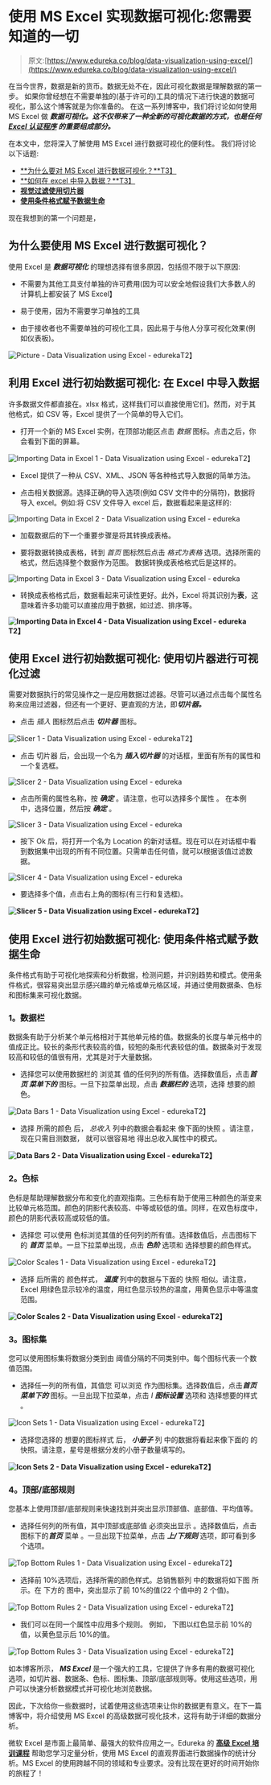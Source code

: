 # 使用 MS Excel 实现数据可视化:您需要知道的一切

> 原文:[https://www.edureka.co/blog/data-visualization-using-excel/](https://www.edureka.co/blog/data-visualization-using-excel/)

在当今世界，数据是新的货币。数据无处不在，因此可视化数据是理解数据的第一步。 如果你曾经想在不需要单独的(基于许可的)工具的情况下进行快速的数据可视化，那么这个博客就是为你准备的。 在这一系列博客中，我们将讨论如何使用 MS Excel 做 ***数据可视化。这不仅带来了一种全新的可视化数据的方式，也是任何 [***Excel 认证程序***](https://www.edureka.co/excel-vba-training-course) 的重要组成部分。***

在本文中，您将深入了解使用 MS Excel 进行数据可视化的便利性。 我们将讨论以下话题:

*   [**为什么要对 MS Excel 进行数据可视化？**T3】](#whyexcelfordatavisualization)
*   [**如何在 excel 中导入数据？**T3】](#howtoimportdatainexcel)
*   [**视觉过滤使用切片器**](#slicer)
*   [**使用条件格式赋予数据生命**](#conditionalformatting)

现在我想到的第一个问题是，

## **为什么要使用 MS Excel 进行数据可视化？**

使用 Excel 是 ***数据可视化*** 的理想选择有很多原因，包括但不限于以下原因:

*   不需要为其他工具支付单独的许可费用(因为可以安全地假设我们大多数人的计算机上都安装了 MS Excel】

*   易于使用，因为不需要学习单独的工具

*   由于接收者也不需要单独的可视化工具，因此易于与他人分享可视化效果(例如仪表板)。

![Picture - Data Visualization using Excel - edureka](../Images/767bced242d4df1f21f70f171e471e43.png)T2】

## **利用 Excel 进行初始数据可视化:** **在 Excel 中导入数据**

许多数据文件都直接在。xlsx 格式，这样我们可以直接使用它们。然而，对于其他格式，如 CSV 等，Excel 提供了一个简单的导入它们。

*   打开一个新的 MS Excel 实例，在顶部功能区点击 *数据* 图标。点击之后，你会看到下面的屏幕。

![Importing Data in Excel 1 - Data Visualization using Excel - edureka](../Images/3a226a615183aedc559b5af3a2b3a826.png)T2】

*   Excel 提供了一种从 CSV、XML、JSON 等各种格式导入数据的简单方法。

*   点击相关数据源。选择正确的导入选项(例如 CSV 文件中的分隔符)，数据将导入 excel。例如:将 CSV 文件导入 excel 后，数据看起来是这样的:

![Importing Data in Excel 2 - Data Visualization using Excel - edureka](../Images/5bbce93b305f2a55356f1cbc77946946.png)

*   加载数据后的下一个重要步骤是将其转换成表格。

*   要将数据转换成表格，转到 *首页* 图标然后点击 *格式为表格* 选项。选择所需的格式，然后选择整个数据作为范围。 数据转换成表格格式后是这样的。

![Importing Data in Excel 3 - Data Visualization using Excel - edureka](../Images/862805608546f06198ed03de03f4d50d.png)

*   转换成表格格式后，数据看起来可读性更好。此外，Excel 将其识别为**表**，这意味着许多功能可以直接应用于数据，如过滤、排序等。

**![Importing Data in Excel 4 - Data Visualization using Excel - edureka](../Images/78703a537cc9e4dac1782ac908d4a52d.png)T2】**

## **使用 Excel 进行初始数据可视化:** **使用切片器进行可视化过滤**

需要对数据执行的常见操作之一是应用数据过滤器。尽管可以通过点击每个属性名称来应用过滤器，但还有一个更好、更直观的方法，即***切片器。***

*   点击 *插入* 图标然后点击 ***切片器*** 图标。

![Slicer 1 - Data Visualization using Excel - edureka](../Images/250ef6cdb8728def07fd22aef89b38c0.png)T2】

*   点击 切片器 后，会出现一个名为 ***插入切片器*** 的对话框，里面有所有的属性和一个复选框。

![Slicer 2 - Data Visualization using Excel - edureka](../Images/babb3e3e4318ef7404720e3c999ed91f.png)

*   点击所需的属性名称，按 ***确定*** 。请注意，也可以选择多个属性 。 在本例 中，选择位置，然后按 ***确定*** 。

![Slicer 3 - Data Visualization using Excel - edureka](../Images/326a70c64d243dd6121b703391830ae6.png)

*   按下 Ok 后，将打开一个名为 Location 的新对话框。现在可以在对话框中看到数据集中出现的所有不同位置。只需单击任何值，就可以根据该值过滤数据。

![Slicer 4 - Data Visualization using Excel - edureka](../Images/56890a4258a1d9e662cff14dbe65ba32.png)

*   要选择多个值，点击右上角的图标(有三行和复选框)。

**![Slicer 5 - Data Visualization using Excel - edureka](../Images/ae7b34bfe483fa888852c7bd2bf4f079.png)T2】**

## **使用 Excel 进行初始数据可视化:** **使用条件格式赋予数据生命**

条件格式有助于可视化地探索和分析数据，检测问题，并识别趋势和模式。使用条件格式，很容易突出显示感兴趣的单元格或单元格区域，并通过使用数据条、色标和图标集来可视化数据。

### **1。数据栏**

数据条有助于分析某个单元格相对于其他单元格的值。数据条的长度与单元格中的值成正比。较长的条形代表较高的值，较短的条形代表较低的值。数据条对于发现较高和较低的值很有用，尤其是对于大量数据。

*   选择您可以使用数据栏的 浏览其 值的任何列的所有值。选择数值后，点击******首页*** 菜单下的*** 图标。一旦下拉菜单出现，点击 ***数据栏的*** 选项，选择 想要的颜色。

![Data Bars 1 - Data Visualization using Excel - edureka](../Images/1b1e72298f6e1610c5d04fd0d14a5040.png)T2】

*   选择 所需的颜色 后， *总收入* 列中的数据会看起来 像下面的快照 。请注意，现在只需目测数据， 就可以很容易地 得出总收入属性中的模式。

**![Data Bars 2 - Data Visualization using Excel - edureka](../Images/b7d7097060f9c53403c9ca3ede0e360d.png)T2】**

### **2。色标**

色标是帮助理解数据分布和变化的直观指南。三色标有助于使用三种颜色的渐变来比较单元格范围。颜色的阴影代表较高、中等或较低的值。同样，在双色标度中，颜色的阴影代表较高或较低的值。

*   选择您 可以使用 色标浏览其值的任何列的所有值。选择数值后，点击图标下的 ***首页*** 菜单。一旦下拉菜单出现，点击 ***色阶*** 选项和 选择想要的颜色样式。

![Color Scales 1 - Data Visualization using Excel - edureka](../Images/cb1cae52df35b6e0125779b21090e809.png)T2】

*   选择 后所需的 颜色样式， ***温度*** 列中的数据与下面的 快照 相似。请注意，Excel 用绿色显示较冷的温度，用红色显示较热的温度，用黄色显示中等温度范围。

**![Color Scales 2 - Data Visualization using Excel - edureka](../Images/60b3eacd55cdca0a93533b0cba16d854.png)T2】**

### **3。图标集**

您可以使用图标集将数据分类到由 阈值分隔的不同类别中。每个图标代表一个数值范围。

*   选择任一列的所有值，其值您 可以浏览 作为图标集。选择数值后，点击******首页*** 菜单下的*** 图标。一旦出现下拉菜单，点击 *I **图标设置*** 选项和 选择想要的样式 。

![Icon Sets 1 - Data Visualization using Excel - edureka](../Images/d05589955bb9720cd7e4740504fc0797.png)T2】

*   选择您选择的 想要的图标样式 后， ***小册子*** 列 中的数据将看起来像下面的 的快照。请注意，星号是根据分发的小册子数量填写的。

**![Icon Sets 2 - Data Visualization using Excel - edureka](../Images/a0e311811a2a81f7ec3644be3ecffd92.png)T2】**

### **4。顶部/底部规则**

您基本上使用顶部/底部规则来快速找到并突出显示顶部值、底部值、平均值等。

*   选择任何列的所有值，其中顶部或底部值 必须突出显示 。选择数值后，点击图标下的***首页*** 菜单 。一旦出现下拉菜单，点击 ***上/下规则*** 选项，即可看到多个选项。

![Top Bottom Rules 1 - Data Visualization using Excel - edureka](../Images/827a2936e51731225e31943f9a54cdf7.png)T2】

*   选择前 10%选项后，选择所需的颜色样式。总销售额列 中的数据将如下图 所示。在 下方的 图中，突出显示了前 10%的值(22 个值中的 2 个值)。

![Top Bottom Rules 2 - Data Visualization using Excel - edureka](../Images/0fa1a6b54027b8ecd8d98cd6989fe81e.png)T2】

*   我们可以在同一个属性中应用多个规则。 例如， 下图以红色显示前 10%的值，以黄色显示后 10%的值。

![Top Bottom Rules 3 - Data Visualization using Excel - edureka](../Images/3083df1fd589ccbf4f224873da5585cc.png)T2】

如本博客所示， ***MS Excel*** 是一个强大的工具，它提供了许多有用的数据可视化选项，如切片器、数据条、色标、图标集、顶部/底部规则等。使用这些选项，用户可以快速分析数据模式并可视化地浏览数据。

因此，下次给你一些数据时，试着使用这些选项来让你的数据更有意义。在下一篇博客中，将介绍使用 MS Excel 的高级数据可视化技术，这将有助于详细的数据分析。

微软 Excel 是市面上最简单、最强大的软件应用之一。Edureka 的 [**高级 Excel 培训课程**](https://www.edureka.co/excel-vba-training-course) 帮助您学习定量分析，使用 MS Excel 的直观界面进行数据操作的统计分析。MS Excel 的使用跨越不同的领域和专业要求。没有比现在更好的时间开始你的旅程了！